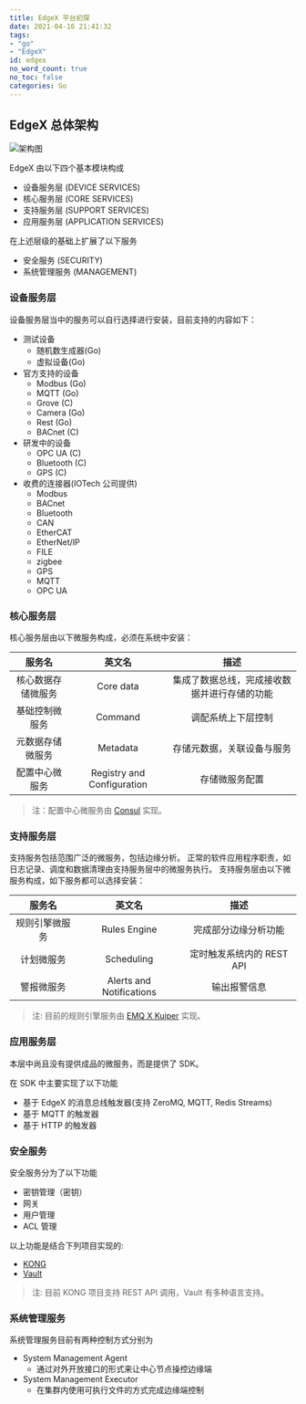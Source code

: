 ```yaml
---
title: EdgeX 平台初探
date: 2021-04-16 21:41:32
tags: 
- "go"
- "EdgeX"
id: edgex
no_word_count: true
no_toc: false
categories: Go
---
```


## EdgeX 总体架构

![架构图](https://docs.edgexfoundry.org/1.3/general/EdgeX_architecture.png)

EdgeX 由以下四个基本模块构成

- 设备服务层 (DEVICE SERVICES)
- 核心服务层 (CORE SERVICES)
- 支持服务层 (SUPPORT SERVICES)
- 应用服务层 (APPLICATION SERVICES)

在上述层级的基础上扩展了以下服务

- 安全服务 (SECURITY)
- 系统管理服务 (MANAGEMENT)

### 设备服务层

设备服务层当中的服务可以自行选择进行安装，目前支持的内容如下：

- 测试设备
  - 随机数生成器(Go)
  - 虚拟设备(Go)
- 官方支持的设备
  - Modbus (Go)
  - MQTT (Go)
  - Grove (C)
  - Camera (Go)
  - Rest (Go)
  - BACnet (C)
- 研发中的设备
  - OPC UA (C)
  - Bluetooth (C)
  - GPS (C)
- 收费的连接器(IOTech 公司提供)
  - Modbus
  - BACnet
  - Bluetooth
  - CAN
  - EtherCAT
  - EtherNet/IP
  - FILE
  - zigbee
  - GPS
  - MQTT
  - OPC UA

### 核心服务层

核心服务层由以下微服务构成，必须在系统中安装：

|服务名|英文名|描述|
|:---:|:---:|:---:|
|核心数据存储微服务|Core data|集成了数据总线，完成接收数据并进行存储的功能|
|基础控制微服务|Command|调配系统上下层控制|
|元数据存储微服务|Metadata|存储元数据，关联设备与服务|
|配置中心微服务|Registry and Configuration|存储微服务配置|

> 注：配置中心微服务由 [Consul](https://www.consul.io/) 实现。

### 支持服务层

支持服务包括范围广泛的微服务，包括边缘分析。
正常的软件应用程序职责，如日志记录、调度和数据清理由支持服务层中的微服务执行。
支持服务层由以下微服务构成，如下服务都可以选择安装：

|服务名|英文名|描述|
|:---:|:---:|:---:|
|规则引擎微服务|Rules Engine|完成部分边缘分析功能|
|计划微服务|Scheduling|定时触发系统内的 REST API|
|警报微服务|Alerts and Notifications|输出报警信息|

> 注: 目前的规则引擎服务由 [EMQ X Kuiper](https://www.emqx.io/products/kuiper) 实现。

### 应用服务层

本层中尚且没有提供成品的微服务，而是提供了 SDK。

在 SDK 中主要实现了以下功能

- 基于 EdgeX 的消息总线触发器(支持 ZeroMQ, MQTT, Redis Streams)
- 基于 MQTT 的触发器
- 基于 HTTP 的触发器

### 安全服务

安全服务分为了以下功能

- 密钥管理（密钥）
- 网关
- 用户管理
- ACL 管理

以上功能是结合下列项目实现的:

- [KONG](https://konghq.com/)
- [Vault](https://www.vaultproject.io/)

> 注: 目前 KONG 项目支持 REST API 调用，Vault 有多种语言支持。

### 系统管理服务

系统管理服务目前有两种控制方式分别为

- System Management Agent
  - 通过对外开放接口的形式来让中心节点操控边缘端
- System Management Executor
  - 在集群内使用可执行文件的方式完成边缘端控制
